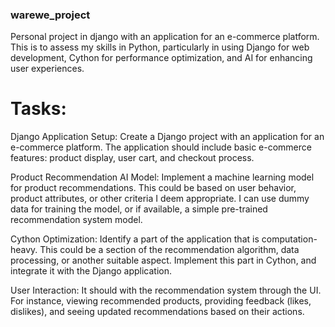 ### warewe_project
Personal project in django with an application for an e-commerce platform. This is to assess my skills in Python, particularly in using Django for web development, Cython for performance optimization, and AI for enhancing user experiences.


# Tasks:

Django Application Setup:
Create a Django project with an application for an e-commerce platform.
The application should include basic e-commerce features: product display, user cart, and checkout process.

Product Recommendation AI Model:
Implement a machine learning model for product recommendations. This could be based on user behavior, product attributes, or other criteria I deem appropriate.
I can use dummy data for training the model, or if available, a simple pre-trained recommendation system model.

Cython Optimization:
Identify a part of the application that is computation-heavy. This could be a section of the recommendation algorithm, data processing, or another suitable aspect. Implement this part in Cython, and integrate it with the Django application.

User Interaction:
It should with the recommendation system through the UI. For instance, viewing recommended products, providing feedback (likes, dislikes), and seeing updated recommendations based on their actions.
